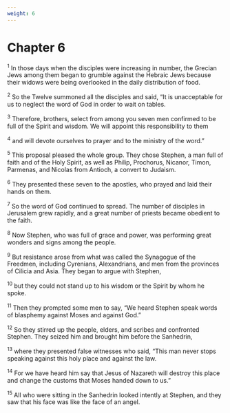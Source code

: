 ```yaml
---
weight: 6
---
```


# Chapter 6

<sup>1</sup> In those days when the disciples were increasing in number, the Grecian Jews among them began to grumble against the Hebraic Jews because their widows were being overlooked in the daily distribution of food. 

<sup>2</sup> So the Twelve summoned all the disciples and said, “It is unacceptable for us to neglect the word of God in order to wait on tables. 

<sup>3</sup> Therefore, brothers, select from among you seven men confirmed to be full of the Spirit and wisdom. We will appoint this responsibility to them 

<sup>4</sup> and will devote ourselves to prayer and to the ministry of the word.” 

<sup>5</sup> This proposal pleased the whole group. They chose Stephen, a man full of faith and of the Holy Spirit, as well as Philip, Prochorus, Nicanor, Timon, Parmenas, and Nicolas from Antioch, a convert to Judaism. 

<sup>6</sup> They presented these seven to the apostles, who prayed and laid their hands on them. 

<sup>7</sup> So the word of God continued to spread. The number of disciples in Jerusalem grew rapidly, and a great number of priests became obedient to the faith. 

<sup>8</sup> Now Stephen, who was full of grace and power, was performing great wonders and signs among the people. 

<sup>9</sup> But resistance arose from what was called the Synagogue of the Freedmen, including Cyrenians, Alexandrians, and men from the provinces of Cilicia and Asia. They began to argue with Stephen, 

<sup>10</sup> but they could not stand up to his wisdom or the Spirit by whom he spoke. 

<sup>11</sup> Then they prompted some men to say, “We heard Stephen speak words of blasphemy against Moses and against God.” 

<sup>12</sup> So they stirred up the people, elders, and scribes and confronted Stephen. They seized him and brought him before the Sanhedrin, 

<sup>13</sup> where they presented false witnesses who said, “This man never stops speaking against this holy place and against the law. 

<sup>14</sup> For we have heard him say that Jesus of Nazareth will destroy this place and change the customs that Moses handed down to us.” 

<sup>15</sup> All who were sitting in the Sanhedrin looked intently at Stephen, and they saw that his face was like the face of an angel. 


